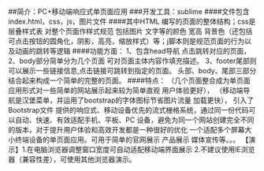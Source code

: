 ﻿##简介：PC+移动端响应式单页面应用
###开发工具：sublime
####文件包含index.html，css，js，图片文件
####其中HTML 编写的页面的整体结构；css是层叠样式表 对整个页面作样式规范 包括图片 文字等的颜色 宽高 背景色（还包括可点击按钮的圆角化，阴影，高亮，缩放样式）等；j脚本则是规范页面的行为以及动画的跳转等逻辑
####功能方面：
1、包含head导航 点击跳转对应的页面，
2、body部分简单分为几个页面 可对页面主体内容作填充描述。
3、footer尾部则可以展示一些链接信息,点击链接可跳转到指定的页面。
头部、body、尾部三部分结合起来构成一个简单的完整的页面。
####特点：
（几个页面整合成为单页面应用形式对一些简单的网站展示起来较为简单直观 用户体验更好），
（移动端导航是汉堡菜单，并运用了bootstrap的字体图标节省图片流量 加载更快），
引入了Bootstrap文件 提供的响应式、移动设备优先的流式栅格系统，通过同一份代码可以自动、快速、有效适配手机、平板、PC 设备，避免为同一个网站创建完全不同的版本，对于提升用户体验和高效开发都是一种很好的优化
一个适配多个屏幕大小终端设备的单页面应用。可用于简单的官网展示 产品展示 媒体宣传等。。。
【演示】1.在电脑浏览器调整窗口宽度可自动适配移动端界面展示 2.不建议使用IE浏览器（兼容性差），可使用其他浏览器演示。